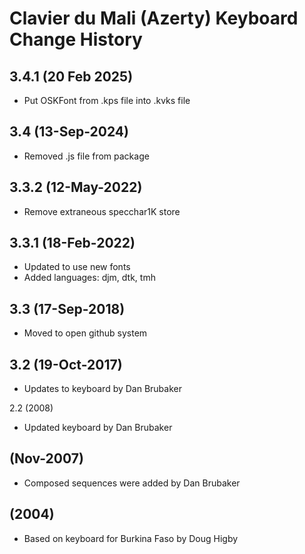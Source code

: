 Clavier du Mali (Azerty) Keyboard Change History
=======================

3.4.1 (20 Feb 2025)
------------------
* Put OSKFont from .kps file into .kvks file

3.4 (13-Sep-2024)
-------------------
* Removed .js file from package

3.3.2 (12-May-2022)
-------------------
* Remove extraneous specchar1K store

3.3.1 (18-Feb-2022)
------------------
* Updated to use new fonts
* Added languages: djm, dtk, tmh

3.3 (17-Sep-2018)
------------------
* Moved to open github system

3.2 (19-Oct-2017)
-----------------
* Updates to keyboard by Dan Brubaker

2.2 (2008)
* Updated keyboard by Dan Brubaker

(Nov-2007)
------
* Composed sequences were added by Dan Brubaker

(2004)
------
*  Based on keyboard for Burkina Faso by Doug Higby
